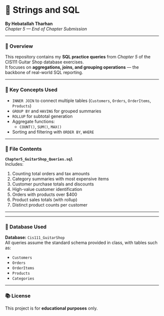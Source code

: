 # 🎸 Strings and SQL
**By Hebatallah Tharhan**  
*Chapter 5 — End of Chapter Submission*

---

### 📘 Overview
This repository contains my **SQL practice queries** from *Chapter 5* of the CIS111 Guitar Shop database exercises.  
It focuses on **aggregations, joins, and grouping operations** — the backbone of real-world SQL reporting.

---

### 🧠 Key Concepts Used
- `INNER JOIN` to connect multiple tables (`Customers`, `Orders`, `OrderItems`, `Products`)
- `GROUP BY` and `HAVING` for grouped summaries
- `ROLLUP` for subtotal generation
- Aggregate functions:  
  - `COUNT()`, `SUM()`, `MAX()`
- Sorting and filtering with `ORDER BY`, `WHERE`

---

### 💾 File Contents
**`Chapter5_GuitarShop_Queries.sql`**  
Includes:
1. Counting total orders and tax amounts  
2. Category summaries with most expensive items  
3. Customer purchase totals and discounts  
4. High-value customer identification  
5. Orders with products over \$400  
6. Product sales totals (with rollup)  
7. Distinct product counts per customer  

---



---

### 🧩 Database Used
**Database:** `Cis111_GuitarShop`  
All queries assume the standard schema provided in class, with tables such as:
- `Customers`
- `Orders`
- `OrderItems`
- `Products`
- `Categories`

---



### 📚 License
This project is for **educational purposes** only.
